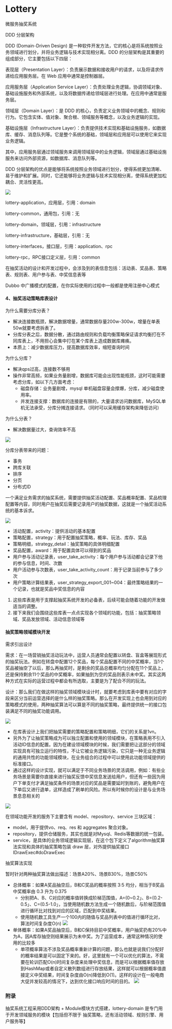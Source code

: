 # Lottery
微服务抽奖系统

DDD 分层架构

DDD (Domain-Driven Design) 是一种软件开发方法，它的核心是将系统按照业务领域进行划分，并将业务逻辑与技术实现相分离。DDD 的分层架构是其重要的组成部分，它主要包括以下四层：

表现层（Presentation Layer）：负责展示数据和接收用户的请求，以及将请求传递给应用服务层。在 Web 应用中通常是控制器层。

应用服务层（Application Service Layer）：负责处理业务逻辑，协调领域对象、基础设施服务和外部系统，以及将数据传递给领域层进行处理。在应用中通常是服务层。

领域层（Domain Layer）：是 DDD 的核心，负责定义业务领域中的概念、规则和行为。它包含实体、值对象、聚合根、领域服务等概念，以及业务逻辑的实现。

基础设施层（Infrastructure Layer）：负责提供技术实现和基础设施服务，如数据库、缓存、消息队列等。它是整个系统的基础，领域层和应用层可以使用它来实现业务逻辑。

其中，应用服务层通过领域服务来调用领域层中的业务逻辑，领域层通过基础设施服务来访问外部资源，如数据库、消息队列等。

DDD 分层架构的优点是能够将系统按照业务领域进行划分，使得系统更加清晰、易于维护和扩展。同时，它还能够将业务逻辑与技术实现相分离，使得系统更加松耦合、灵活性更高。

![](doc/img/DDD+RPC_分层模块.png)

lottery-application，应用层，引用：domain

lottery-common，通用包，引用：无

lottery-domain，领域层，引用：infrastructure

lottery-infrastructure，基础层，引用：无

lottery-interfaces，接口层，引用：application、rpc

lottery-rpc，RPC接口定义层，引用：common

在抽奖活动的设计和开发过程中，会涉及到的表信息包括：活动表、奖品表、策略表、规则表、用户参与表、中奖信息表等

Dubbo 中广播模式的配置，在你实际使用的过程中一般都是使用注册中心模式


#### 4、抽奖活动策略库表设计
为什么需要分库分表？

- 解决连接数瓶颈，解决数据增量，通常数据存量200w-300w，增量在单表50w就要考虑拆表了。
- 分库分表之后，数据分散，通过路由规则和负载均衡策略保证请求均衡打在不同库表上，不用担心会集中打在某个库表上造成数据库瘫痪。
- 本质上：减少数据库压力，提高数据库效率，缩短查询时间

为什么分库？
- 解决qps过高，连接数不够用
- 操作非常高频，如果业务量剧增，数据库可能会出现性能瓶颈，这时可能需要考虑分库，如以下几方面考虑：
    - 磁盘存储：业务量剧增，mysql 单机磁盘容量会撑爆，分库，减少磁盘使用率。
    - 并发连接支撑：数据库的连接是有限的，大量请求访问数据库，MySQL单机无法承受，分库分摊连接请求。（同时可以采用缓存架构来降低访问）

为什么分表？
-  解决数据量过大，查询效率不高

![](doc/img/为什么分表.png)

分库分表带来的问题：
- 事务
- 跨库关联
- 排序
- 分页
- 分布式ID

一个满足业务需求的抽奖系统，需要提供抽奖活动配置、奖品概率配置、奖品梳理配置等内容，同时用户在抽奖后需要记录用户的抽奖数据，这就是一个抽奖活动系统的基本诉求。

![](doc/img/库表梳理.png)

- 活动配置，activity：提供活动的基本配置
- 策略配置，strategy：用于配置抽奖策略，概率、玩法、库存、奖品
- 策略明细，strategy_detail：抽奖策略的具体明细配置
- 奖品配置，award：用于配置具体可以得到的奖品
- 用户参与活动记录表，user_take_activity：每个用户参与活动都会记录下他的参与信息，时间、次数
- 用户活动参与次数表，user_take_activity_count：用于记录当前参与了多少次
- 用户策略计算结果表，user_strategy_export_001~004：最终策略结果的一个记录，也就是奖品中奖信息的内容

1. 这些库表是用于支撑起抽奖系统开发的必备表，后续可能会随着功能的开发做适当的调整。
2. 接下来我们会围绕这些库表一点点实现各个领域的功能，包括：抽奖策略领域、奖品发放领域、活动信息领域等


#### 抽奖策略领域模块开发

需求引出设计

需求：在一场营销抽奖活动玩法中，运营人员通常会配置以转盘、盲盒等展现形式的抽奖玩法。例如在转盘中配置12个奖品，每个奖品配置不同的中奖概率，当1个奖品被抽空了以后，那么再抽奖时，是剩余的奖品总概率均匀分配在11个奖品上，还是保持剩余11个奖品的中奖概率，如果抽到为空的奖品则表示未中奖。其实这两种方式在实际的运营过程中都会有所选取，主要是为了配合不同的玩法。

设计：那么我们在做这样的抽奖领域模块设计时，就要考虑到库表中要有对应的字段来区分当前运营选择的是什么样的抽奖策略。那么在开发实现上也会用到对应的策略模式的使用，两种抽奖算法可以算是不同的抽奖策略，最终提供统一的接口包装满足不同的抽奖功能调用。

![](/doc/img/抽奖策略_需求引出设计.png)

- 在库表设计上我们把抽奖需要的策略配置和策略明细，它们的关系是1vn。
- 另外为了让抽奖策略成为可以独立配置和使用的领域模块，在策略表用不引入活动ID信息的配置。因为在建设领域模块的时候，我们需要把让这部分的领域实现具有可独立运行的特性，不让它被业务逻辑污染，它只是一种无业务逻辑的通用共性的功能领域模块，在业务组合的过程中可以使用此功能领域提供的标准接口。
- 通过这样的设计实现，就可以满足于不同业务场景的灵活调用，例如：有些业务场景是需要你直接来进行抽奖反馈中奖信息发送给用户，但还有一些因为用户下单支付才满足抽奖条件的场景对应的奖品是需要延时到账的，避免用户在下单后又进行退单，这样造成了刷单的风险。所以有时候你的设计是与业务场景息息相关的

![](/doc/img/strategy下的服务模块介绍.png)

在领域功能开发的服务下主要含有 model、repository、service 三块区域：
- model，用于提供vo、req、res 和 aggregates 聚合对象。
- repository，提供仓储服务，其实也就是对Mysql、Redis等数据的统一包装。
- service，是具体的业务领域逻辑实现层，在这个包下定义了algorithm抽奖算法实现和具体的抽奖策略包装 draw 层，对外提供抽奖接口 IDrawExec#doDrawExec

抽奖算法实现

暂时针对两种抽奖算法做出描述：场景A20%、场景B30%，场景C50%
- 总体概率：如果A奖品抽空后，B和C奖品的概率按照 3:5 均分，相当于B奖品中奖概率由 0.3 升为 0.375
    - 分别把A、B、C对应的概率值转换成阶梯范围值，A=(0~0.2」、B=(0.2-0.5」、C=(0.5-1.0」，当使用随机数方法生成一个随机数后，与阶梯范围值进行循环比对找到对应的区域，匹配到中奖结果。
    - 使用随机数工具生产一个100内的随值与奖品列表中的值进行循环比对，算法时间复杂度O(n)
![](doc/img/总体概率.png)
- 单体概率：如果A奖品抽空后，B和C保持目前中奖概率，用户抽奖扔有20%中为A，因A库存抽空则结果展示为未中奖。为了运营成本，通常这种情况的使用的比较多
    - 单项概率算法不涉及奖品概率重新计算的问题，那么也就是说我们分配好的概率结果是可以固定下来的。好，这里就有一个可以优化的算法，不需要在轮训匹配O(n)时间复杂度来处理中奖信息，而是可以根据概率值存放到HashMap或者自定义散列数组进行存放结果，这样就可以根据概率值直接定义中奖结果，时间复杂度由O(n)降低到O(1)。这样的设计在一般电商大促并发较高的情况下，达到优化接口响应时间的目的。
![](doc/img/单体概率.png)


### 附录

抽奖系统工程采用DDD架构 + Module模块方式搭建，lottery-domain 是专门用于开发领域服务的模块【包括但不限于 抽奖策略，还有活动领域、规则引擎、用户服务等】




